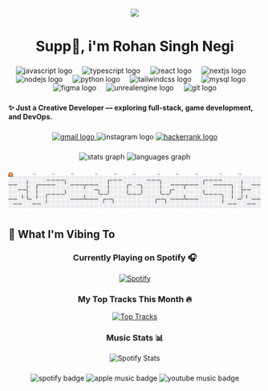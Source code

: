 <br clear="both">

<div align="center">
  <img height="200" src="https://github.com/user-attachments/assets/c1065851-4442-4af2-bccb-1e7e0597ae0e"  />
</div>

###

<h1 align="center">Supp👋, i'm Rohan Singh Negi</h1>

###

<div align="center">
  <img src="https://cdn.jsdelivr.net/gh/devicons/devicon/icons/javascript/javascript-original.svg" height="60" alt="javascript logo"  />
  <img width="12" />
  <img src="https://cdn.jsdelivr.net/gh/devicons/devicon/icons/typescript/typescript-original.svg" height="60" alt="typescript logo"  />
  <img width="12" />
  <img src="https://cdn.jsdelivr.net/gh/devicons/devicon/icons/react/react-original.svg" height="60" alt="react logo"  />
  <img width="12" />
  <img src="https://cdn.jsdelivr.net/gh/devicons/devicon/icons/nextjs/nextjs-original.svg" height="60" alt="nextjs logo"  />
  <img width="12" />
  <img src="https://cdn.jsdelivr.net/gh/devicons/devicon/icons/nodejs/nodejs-original.svg" height="60" alt="nodejs logo"  />
  <img width="12" />
  <img src="https://cdn.jsdelivr.net/gh/devicons/devicon/icons/python/python-original.svg" height="60" alt="python logo"  />
  <img width="12" />
  <img src="https://cdn.jsdelivr.net/gh/devicons/devicon/icons/tailwindcss/tailwindcss-original-wordmark.svg" height="60" alt="tailwindcss logo"  />
  <img width="12" />
  <img src="https://cdn.jsdelivr.net/gh/devicons/devicon/icons/mysql/mysql-original.svg" height="60" alt="mysql logo"  />
  <img width="12" />
  <img src="https://cdn.jsdelivr.net/gh/devicons/devicon/icons/figma/figma-original.svg" height="60" alt="figma logo"  />
  <img width="12" />
  <img src="https://cdn.jsdelivr.net/gh/devicons/devicon/icons/unrealengine/unrealengine-original.svg" height="60" alt="unrealengine logo"  />
  <img width="12" />
  <img src="https://cdn.jsdelivr.net/gh/devicons/devicon/icons/git/git-original.svg" height="60" alt="git logo"  />
</div>

###

<h4 align="left">✨ Just a Creative Developer — exploring full-stack, game development, and DevOps.</h4>

###

<div align="center">
  <a href="https://mail.google.com/mail/u/0/#inbox" target="_blank">
    <img src="https://img.shields.io/static/v1?message=Gmail&logo=gmail&label=&color=D14836&logoColor=white&labelColor=&style=for-the-badge" height="25" alt="gmail logo"  />
  </a>
  <img src="https://img.shields.io/static/v1?message=Instagram&logo=instagram&label=&color=E4405F&logoColor=white&labelColor=&style=for-the-badge" height="25" alt="instagram logo"  />
  <a href="https://www.hackerrank.com/profile/rohannegi484" target="_blank">
    <img src="https://img.shields.io/static/v1?message=HackerRank&logo=hackerrank&label=&color=2EC866&logoColor=white&labelColor=&style=for-the-badge" height="25" alt="hackerrank logo"  />
  </a>
</div>

###

<div align="center">
  <img src="https://github-readme-stats.vercel.app/api?username=rOHAN-33&hide_title=false&hide_rank=false&show_icons=true&include_all_commits=true&count_private=true&disable_animations=false&theme=dracula&locale=en&hide_border=false&order=1" height="150" alt="stats graph"  />
  <img src="https://github-readme-stats.vercel.app/api/top-langs?username=rOHAN-33&locale=en&hide_title=false&layout=compact&card_width=320&langs_count=5&theme=dracula&hide_border=false&order=2" height="150" alt="languages graph"  />
</div>

###

<picture>
  <source media="(prefers-color-scheme: dark)" srcset="https://raw.githubusercontent.com/rOHAN-33/rOHAN-33/output/pacman-contribution-graph-dark.svg">
  <source media="(prefers-color-scheme: light)" srcset="https://raw.githubusercontent.com/rOHAN-33/rOHAN-33/output/pacman-contribution-graph.svg">
  <img alt="pacman contribution graph" src="https://raw.githubusercontent.com/rOHAN-33/rOHAN-33/output/pacman-contribution-graph.svg">
</picture>

###

## 🎵 What I'm Vibing To

<div align="center">
  
### Currently Playing on Spotify 🎧
  
[![Spotify](https://novatorem-rOHAN-33.vercel.app/api/spotify)](https://open.spotify.com/user/YOUR_SPOTIFY_USER_ID)

</div>

###

<div align="center">
  
### My Top Tracks This Month 🔥
  
[![Top Tracks](https://spotify-recently-played-readme.vercel.app/api?user=YOUR_SPOTIFY_USER_ID&count=5&unique=true)](https://open.spotify.com/user/YOUR_SPOTIFY_USER_ID)

</div>

###

<div align="center">
  
### Music Stats 📊
  
![Spotify Stats](https://spotify-github-profile.vercel.app/api/view?uid=YOUR_SPOTIFY_USER_ID&cover_image=true&theme=compact&show_offline=false&background_color=121212&interchange=false&bar_color=53b14f&bar_color_cover=false)

</div>

###

<div align="center">
  <img src="https://img.shields.io/badge/Spotify-1ED760?style=for-the-badge&logo=spotify&logoColor=white" alt="spotify badge" />
  <img src="https://img.shields.io/badge/Apple_Music-9933CC?style=for-the-badge&logo=apple-music&logoColor=white" alt="apple music badge" />
  <img src="https://img.shields.io/badge/YouTube_Music-FF0000?style=for-the-badge&logo=youtube-music&logoColor=white" alt="youtube music badge" />
</div>

###